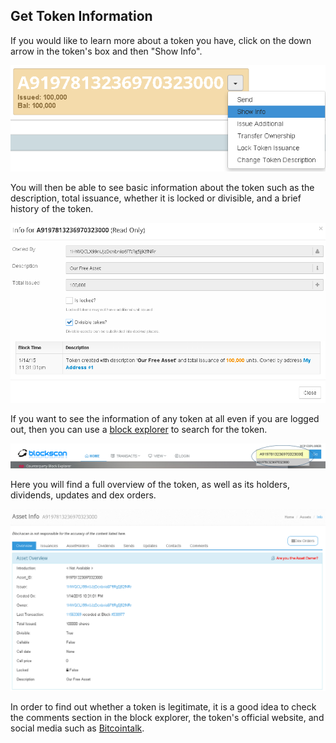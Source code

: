 Get Token Information
---------------------------

If you would like to learn more about a token you have, click on the down arrow in the token's box and then "Show Info".

![](/_images/get_token_info1.png)

You will then be able to see basic information about the token such as the description, total issuance, whether it is locked or divisible, and a brief history of the token.

![](/_images/get_token_info2.png)

If you want to see the information of any token at all even if you are logged out, then you can use a [block explorer](http://blockscan.com) to search for the token. 

![](/_images/get_token_info3.png)

Here you will find a full overview of the token, as well as its holders, dividends, updates and dex orders. 

![](/_images/get_token_info4.png)

In order to find out whether a token is legitimate, it is a good idea to check the comments section in the block explorer, the token's official website, and social media such as [Bitcointalk](http://bitcointalk.org).
